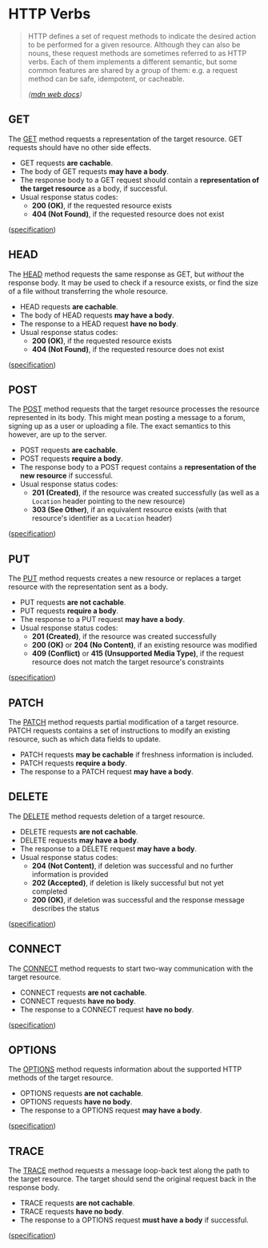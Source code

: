 # HTTP Verbs
> HTTP defines a set of request methods to indicate the desired action to be performed for a given resource. Although they can also be nouns, these request methods are sometimes referred to as HTTP verbs. Each of them implements a different semantic, but some common features are shared by a group of them: e.g. a request method can be safe, idempotent, or cacheable.
>
> *([mdn web docs](https://developer.mozilla.org/en-US/docs/Web/HTTP/Methods))*

## GET
The [GET](https://developer.mozilla.org/en-US/docs/Web/HTTP/Methods/GET) method requests a representation of the target resource. GET requests should have no other side effects. 
- GET requests **are cachable**.
- The body of GET requests **may have a body**.
- The response body to a GET request should contain a **representation of the target resource** as a body, if successful.
- Usual response status codes:
    - **200 (OK)**, if the requested resource exists
    - **404 (Not Found)**, if the requested resource does not exist

([specification](https://www.rfc-editor.org/rfc/rfc9110.html#name-get))

## HEAD
The [HEAD](https://developer.mozilla.org/en-US/docs/Web/HTTP/Methods/HEAD) method requests the same response as GET, but *without* the response body. It may be used to check if a resource exists, or find the size of a file without transferring the whole resource.
- HEAD requests **are cachable**.
- The body of HEAD requests **may have a body**.
- The response to a HEAD request **have no body**.
- Usual response status codes:
    - **200 (OK)**, if the requested resource exists
    - **404 (Not Found)**, if the requested resource does not exist

([specification](https://www.rfc-editor.org/rfc/rfc9110.html#name-head))

## POST
The [POST](https://developer.mozilla.org/en-US/docs/Web/HTTP/Methods/POST) method requests that the target resource processes the resource represented in its body. This might mean posting a message to a forum, signing up as a user or uploading a file. The exact semantics to this however, are up to the server.
- POST requests **are cachable**.
- POST requests **require a body**.
- The response body to a POST request contains a **representation of the new resource** if successful.
- Usual response status codes:
    - **201 (Created)**, if the resource was created successfully (as well as a `Location` header pointing to the new resource)
    - **303 (See Other)**, if an equivalent resource exists (with that resource's identifier as a `Location` header) 

([specification](https://www.rfc-editor.org/rfc/rfc9110.html#name-post))

## PUT
The [PUT](https://developer.mozilla.org/en-US/docs/Web/HTTP/Methods/put) method requests creates a new resource or replaces a target resource with the representation sent as a body.
- PUT requests **are not cachable**.
- PUT requests **require a body**.
- The response to a PUT request **may have a body**.
- Usual response status codes:
    - **201 (Created)**, if the resource was created successfully
    - **200 (OK)** or **204 (No Content)**, if an existing resource was modified
    - **409 (Conflict)** or **415 (Unsupported Media Type)**, if the request resource does not match the target resource's constraints

([specification](https://www.rfc-editor.org/rfc/rfc9110.html#name-put))

## PATCH
The [PATCH](https://developer.mozilla.org/en-US/docs/Web/HTTP/Methods/patch) method requests partial modification of a target resource. PATCH requests contains a set of instructions to modify an existing resource, such as which data fields to update.
- PATCH requests **may be cachable** if freshness information is included.
- PATCH requests **require a body**.
- The response to a PATCH request **may have a body**.

## DELETE
The [DELETE](https://developer.mozilla.org/en-US/docs/Web/HTTP/Methods/delete) method requests deletion of a target resource. 
- DELETE requests **are not cachable**.
- DELETE requests **may have a body**.
- The response to a DELETE request **may have a body**.
- Usual response status codes:
    - **204 (Not Content)**, if deletion was successful and no further information is provided
    - **202 (Accepted)**, if deletion is likely successful but not yet completed
    - **200 (OK)**, if deletion was successful and the response message describes the status

([specification](https://www.rfc-editor.org/rfc/rfc9110.html#name-delete))

## CONNECT
The [CONNECT](https://developer.mozilla.org/en-US/docs/Web/HTTP/Methods/connect) method requests to start two-way communication with the target resource.
- CONNECT requests **are not cachable**.
- CONNECT requests **have no body**.
- The response to a CONNECT request **have no body**.

([specification](https://www.rfc-editor.org/rfc/rfc9110.html#name-connect))

## OPTIONS
The [OPTIONS](https://developer.mozilla.org/en-US/docs/Web/HTTP/Methods/options) method requests information about the supported HTTP methods of the target resource.
- OPTIONS requests **are not cachable**.
- OPTIONS requests **have no body**.
- The response to a OPTIONS request **may have a body**.

([specification](https://www.rfc-editor.org/rfc/rfc9110.html#name-options))

## TRACE
The [TRACE](https://developer.mozilla.org/en-US/docs/Web/HTTP/Methods/trace) method requests a message loop-back test along the path to the target resource. The target should send the original request back in the response body.
- TRACE requests **are not cachable**.
- TRACE requests **have no body**.
- The response to a OPTIONS request **must have a body** if successful.

([specification](https://www.rfc-editor.org/rfc/rfc9110.html#name-trace))